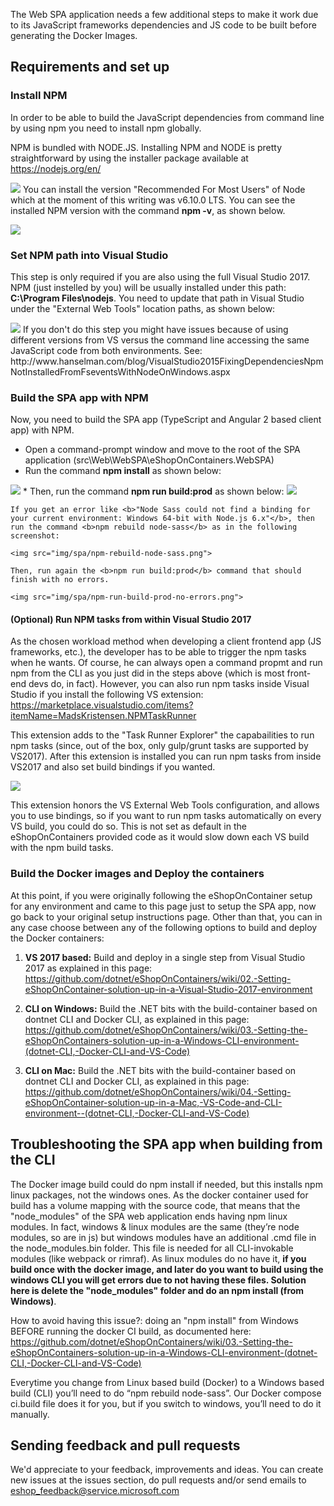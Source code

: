 The Web SPA application needs a few additional steps to make it work due to its JavaScript frameworks dependencies and JS code to be built before generating the Docker Images.

## Requirements and set up


### Install NPM
In order to be able to build the JavaScript dependencies from command line by using npm you need to install npm globally.

NPM is bundled with NODE.JS. Installing NPM and NODE is pretty straightforward by using the installer package available at https://nodejs.org/en/

<img src="img/spa/installing_npm_node.png">
You can install the version "Recommended For Most Users" of Node which at the moment of this writing was v6.10.0 LTS.
You can see the installed NPM version with the command <b>npm -v</b>, as shown below.
<p>
<img src="img/spa/npm-versions-powershell.png">

### Set NPM path into Visual Studio
This step is only required if you are also using the full Visual Studio 2017.
NPM (just instelled by you) will be usually installed under this path:
<b>C:\Program Files\nodejs</b>.
You need to update that path in Visual Studio under the "External Web Tools" location paths, as shown below:
<p>
<img src="img/spa/vs-tools-path-custom-node.png">
If you don't do this step you might have issues because of using different versions from VS versus the command line accessing the same JavaScript code from both environments.
See:
http://www.hanselman.com/blog/VisualStudio2015FixingDependenciesNpmNotInstalledFromFseventsWithNodeOnWindows.aspx


### Build the SPA app with NPM
Now, you need to build the SPA app (TypeScript and Angular 2 based client app) with NPM.
* Open a command-prompt window and move to the root of the SPA application (src\Web\WebSPA\eShopOnContainers.WebSPA)
* Run the command <b>npm install</b> as shown below:
<img src="img/spa/npm-install.png">
* Then, run the command <b>npm run build:prod</b> as shown below:
<img src="img/spa/npm-run-build-prod.png">

    If you get an error like <b>"Node Sass could not find a binding for your current environment: Windows 64-bit with Node.js 6.x"</b>, then run the command <b>npm rebuild node-sass</b> as in the following screenshot:

    <img src="img/spa/npm-rebuild-node-sass.png">

    Then, run again the <b>npm run build:prod</b> command that should finish with no errors.

    <img src="img/spa/npm-run-build-prod-no-errors.png">

#### (Optional) Run NPM tasks from within Visual Studio 2017

As the chosen workload method when developing a client frontend app (JS frameworks, etc.), the developer has to be able to trigger the npm tasks when he wants. 
Of course, he can always open a command propmt and run npm from the CLI as you just did in the steps above (which is most front-end devs do, in fact). 
However, you can also run npm tasks inside Visual Studio if you install the following VS extension: https://marketplace.visualstudio.com/items?itemName=MadsKristensen.NPMTaskRunner

This extension adds to the "Task Runner Explorer" the capabailities to run npm tasks (since, out of the box, only gulp/grunt tasks are supported by VS2017). After this extension is installed you can run npm tasks from inside VS2017 and also set build bindings if you wanted.

<img src="img/spa/task-runner-with-npm-extension.png">

This extension honors the VS External Web Tools configuration, and allows you to use bindings, so if you want to run npm tasks automatically on every VS build, you could do so. This is not set as default in the eShopOnContainers provided code as it would slow down each VS build with the npm build tasks.

### Build the Docker images and Deploy the containers
At this point, if you were originally following the eShopOnContainer setup for any environment and came to this page just to setup the SPA app, now go back to your original setup instructions page. Other than that, you can in any case choose between any of the following options to build and deploy the Docker containers:

1. **VS 2017 based:** Build and deploy in a single step from Visual Studio 2017 as explained in this page: https://github.com/dotnet/eShopOnContainers/wiki/02.-Setting-eShopOnContainer-solution-up-in-a-Visual-Studio-2017-environment

2. **CLI on Windows:** Build the .NET bits with the build-container based on dontnet CLI and Docker CLI, as explained in this page: https://github.com/dotnet/eShopOnContainers/wiki/03.-Setting-the-eShopOnContainers-solution-up-in-a-Windows-CLI-environment-(dotnet-CLI,-Docker-CLI-and-VS-Code)

3. **CLI on Mac:** Build the .NET bits with the build-container based on dontnet CLI and Docker CLI, as explained in this page: https://github.com/dotnet/eShopOnContainers/wiki/04.-Setting-eShopOnContainer-solution-up-in-a-Mac,-VS-Code-and-CLI-environment--(dotnet-CLI,-Docker-CLI-and-VS-Code)

## Troubleshooting the SPA app when building from the CLI

The Docker image build could do npm install if needed, but this installs npm linux packages, not the windows ones. As the docker container used for build has a volume mapping with the source code, that means that the "node_modules" of the SPA web application ends having npm linux modules. In fact, windows & linux modules are the same (they’re node modules, so are in js) but windows modules have an additional .cmd file in the node_modules\.bin folder. This file is needed for all CLI-invokable modules (like webpack or rimraf). As linux modules do no have it, **if you build once with the docker image, and later do you want to build using the windows CLI you will get errors due to not having these files. Solution here is delete the "node_modules" folder and do an npm install (from Windows)**. 

How to avoid having this issue?: doing an "npm install"  from Windows BEFORE running the docker CI build, as documented here: https://github.com/dotnet/eShopOnContainers/wiki/03.-Setting-the-eShopOnContainers-solution-up-in-a-Windows-CLI-environment-(dotnet-CLI,-Docker-CLI-and-VS-Code)

Everytime you change from Linux based build (Docker) to a Windows based build (CLI) you’ll need to do “npm rebuild node-sass”. Our Docker compose ci.build file does it for you, but if you switch to windows, you’ll need to do it manually.

## Sending feedback and pull requests
We'd appreciate to your feedback, improvements and ideas.
You can create new issues at the issues section, do pull requests and/or send emails to eshop_feedback@service.microsoft.com 

